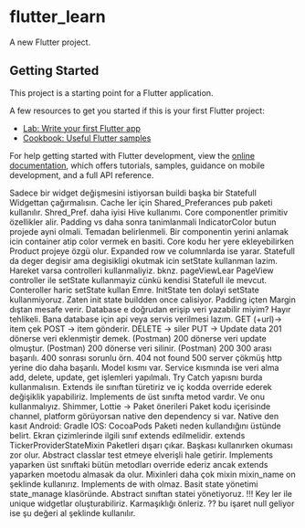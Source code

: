 # flutter_learn

A new Flutter project.

## Getting Started

This project is a starting point for a Flutter application.

A few resources to get you started if this is your first Flutter project:

- [Lab: Write your first Flutter app](https://docs.flutter.dev/get-started/codelab)
- [Cookbook: Useful Flutter samples](https://docs.flutter.dev/cookbook)

For help getting started with Flutter development, view the
[online documentation](https://docs.flutter.dev/), which offers tutorials,
samples, guidance on mobile development, and a full API reference.

Sadece bir widget değişmesini istiyorsan buildi başka bir Statefull Widgettan çağırmalısın.
Cache ler için Shared_Preferances pub paketi kullanılır.
Shred_Pref. daha iyisi Hive kullanımı.
Core componentler primitiv özellikler alir. Padding vs daha sonra tanimlanmali
IndicatorColor butun projede ayni olmali. Temadan belirlenmeli.
Bir componentin yerini anlamak icin container atip color vermek en basiti.
Core kodu her yere ekleyebilirken Product projeye özgü olur.
Expanded row ve columnlarda ise yarar.
Statefull da deger degisir ama degisikligi okutmak icin setState kullanman lazim.
Hareket varsa controlleri kullanmaliyiz. bknz. pageViewLear
PageView controller ile setState kullanmayiz cünkü kendisi Statefull ile mevcut.
Conteroller haric setState kullan Emre.
InitState ten dolayi setState kullanmiyoruz. Zaten init state buildden once calisiyor.
Padding içten Margin dıştan mesafe verir.
Database e doğrudan erişip veri yazabilir miyim? Hayır tehlikeli.
Bana database için api veya servis verilmesi lazım.
GET (+url)-> item çek POST -> item gönderir. DELETE -> siler PUT -> Update data
201 dönerse veri eklenmiştir demek. (Postman)
200 dönerse veri update olmuştur. (Postman)
200 dönerse veri silinir. (Postman)
200 300 arası başarılı.
400 sonrası sorunlu örn. 404 not found 
500 server çökmüş
http yerine dio daha başarılı.
Model kısmı var. Service kısmında ise veri alma add, delete, update, get işlemleri yapılmalı. Try Catch yapısnı burda kullanmalısın.
Extends ile sınıftan türetiriz ve iç kodda override ederek değişiklik yapabiliriz.
Implements de üst sınıfta metod vardır. Ve onu kullanmalıyız.
Shimmer, Lottie -> Paket önerileri
Paket kodu içerisinde channel, platform görüyorsan native den dependency si var.
Native den kasıt Android: Gradle IOS: CocoaPods
Paketi neden kullandığını üstünde belirt.
Ekran çizimlerinde ilgili sınıf extends edilmelidir. extends TickerProviderStateMixin
Paketleri dışarı çıkar. Başkası kullanırken okuması zor olur.
Abstract classlar test etmeye elverişli hale getirir.
Implements yaparken üst sınıftaki bütün metodları override ederiz ancak extends yaparken moetodu almasak da olur.
Mixinleri daha çok mixin mixin_name on şeklinde kullanırız.
Implements de with olmaz.
Basit state yönetimi state_manage klasöründe. Abstract sınıftan statei yönetiyoruz. !!!
Key ler ile unique widgetlar oluşturabiliriz. Karmaşıklığı önleriz.
?? bu işaret null geliyor ise şu değeri al şeklinde kullanılır.